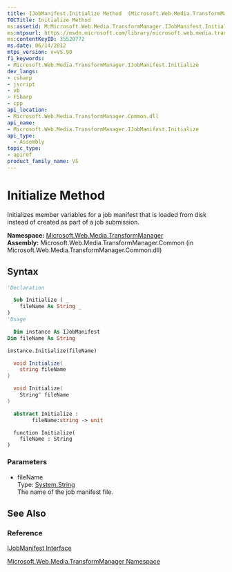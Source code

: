 ```yaml
---
title: IJobManifest.Initialize Method  (Microsoft.Web.Media.TransformManager)
TOCTitle: Initialize Method
ms:assetid: M:Microsoft.Web.Media.TransformManager.IJobManifest.Initialize(System.String)
ms:mtpsurl: https://msdn.microsoft.com/library/microsoft.web.media.transformmanager.ijobmanifest.initialize(v=VS.90)
ms:contentKeyID: 35520772
ms.date: 06/14/2012
mtps_version: v=VS.90
f1_keywords:
- Microsoft.Web.Media.TransformManager.IJobManifest.Initialize
dev_langs:
- csharp
- jscript
- vb
- FSharp
- cpp
api_location:
- Microsoft.Web.Media.TransformManager.Common.dll
api_name:
- Microsoft.Web.Media.TransformManager.IJobManifest.Initialize
api_type:
  - Assembly
topic_type:
- apiref
product_family_name: VS
---
```


# Initialize Method

Initializes member variables for a job manifest that is loaded from disk instead of created as part of a job submission.

**Namespace:**  [Microsoft.Web.Media.TransformManager](microsoft-web-media-transformmanager-namespace.md)  
**Assembly:**  Microsoft.Web.Media.TransformManager.Common (in Microsoft.Web.Media.TransformManager.Common.dll)

## Syntax

```vb
'Declaration

  Sub Initialize ( _
    fileName As String _
)
'Usage

  Dim instance As IJobManifest
Dim fileName As String

instance.Initialize(fileName)
```

```csharp
  void Initialize(
    string fileName
)
```

```cpp
  void Initialize(
    String^ fileName
)
```

``` fsharp
  abstract Initialize : 
        fileName:string -> unit 
```

```jscript
  function Initialize(
    fileName : String
)
```

### Parameters

  - fileName  
    Type: [System.String](https://msdn.microsoft.com/library/s1wwdcbf)  
    The name of the job manifest file.  

## See Also

### Reference

[IJobManifest Interface](ijobmanifest-interface-microsoft-web-media-transformmanager.md)

[Microsoft.Web.Media.TransformManager Namespace](microsoft-web-media-transformmanager-namespace.md)
